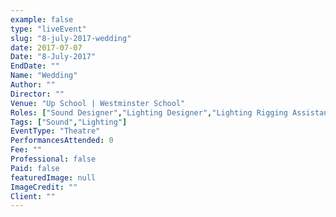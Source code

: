 ```yaml
---
example: false
type: "liveEvent"
slug: "8-july-2017-wedding"
date: 2017-07-07
Date: "8-July-2017"
EndDate: ""
Name: "Wedding"
Author: ""
Director: ""
Venue: "Up School | Westminster School"
Roles: ["Sound Designer","Lighting Designer","Lighting Rigging Assistant"]
Tags: ["Sound","Lighting"]
EventType: "Theatre"
PerformancesAttended: 0
Fee: ""
Professional: false
Paid: false
featuredImage: null
ImageCredit: ""
Client: ""
---
```

